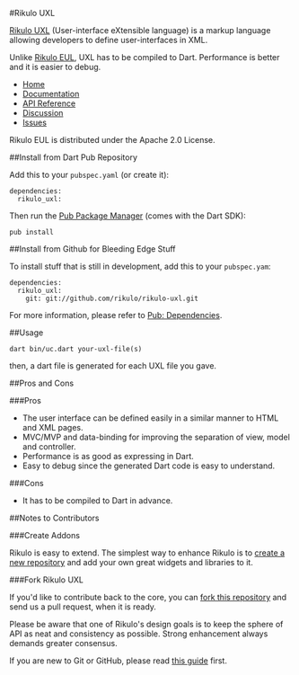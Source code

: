 #Rikulo UXL

[Rikulo UXL](http://rikulo.org) (User-interface eXtensible language) is a markup language allowing developers to define user-interfaces in XML.

Unlike [Rikulo EUL](https://github.com/rikulo/rikulo-eul), UXL has to be compiled to Dart. Performance is better and it is easier to debug.

* [Home](http://rikulo.org)
* [Documentation](http://docs.rikulo.org)
* [API Reference](http://api.rikulo.org/rikulo-uxl/latest/)
* [Discussion](http://stackoverflow.com/questions/tagged/rikulo)
* [Issues](https://github.com/rikulo/rikulo-uxl/issues)

Rikulo EUL is distributed under the Apache 2.0 License.

##Install from Dart Pub Repository

Add this to your `pubspec.yaml` (or create it):

    dependencies:
      rikulo_uxl:

Then run the [Pub Package Manager](http://pub.dartlang.org/doc) (comes with the Dart SDK):

    pub install

##Install from Github for Bleeding Edge Stuff

To install stuff that is still in development, add this to your `pubspec.yam`:

    dependencies:
      rikulo_uxl:
        git: git://github.com/rikulo/rikulo-uxl.git

For more information, please refer to [Pub: Dependencies](http://pub.dartlang.org/doc/pubspec.html#dependencies).

##Usage

    dart bin/uc.dart your-uxl-file(s)

then, a dart file is generated for each UXL file you gave.

##Pros and Cons

###Pros

* The user interface can be defined easily in a similar manner to HTML and XML pages.
* MVC/MVP and data-binding for improving the separation of view, model and controller.
* Performance is as good as expressing in Dart.
* Easy to debug since the generated Dart code is easy to understand.

###Cons

* It has to be compiled to Dart in advance.

##Notes to Contributors

###Create Addons

Rikulo is easy to extend. The simplest way to enhance Rikulo is to [create a new repository](https://help.github.com/articles/create-a-repo) and add your own great widgets and libraries to it.

###Fork Rikulo UXL

If you'd like to contribute back to the core, you can [fork this repository](https://help.github.com/articles/fork-a-repo) and send us a pull request, when it is ready.

Please be aware that one of Rikulo's design goals is to keep the sphere of API as neat and consistency as possible. Strong enhancement always demands greater consensus.

If you are new to Git or GitHub, please read [this guide](https://help.github.com/) first.
